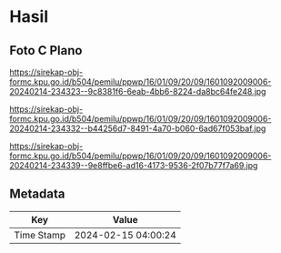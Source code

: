 # Hasil

## Foto C Plano

https://sirekap-obj-formc.kpu.go.id/b504/pemilu/ppwp/16/01/09/20/09/1601092009006-20240214-234323--9c8381f6-6eab-4bb6-8224-da8bc64fe248.jpg

https://sirekap-obj-formc.kpu.go.id/b504/pemilu/ppwp/16/01/09/20/09/1601092009006-20240214-234332--b44256d7-8491-4a70-b060-6ad67f053baf.jpg

https://sirekap-obj-formc.kpu.go.id/b504/pemilu/ppwp/16/01/09/20/09/1601092009006-20240214-234339--9e8ffbe6-ad16-4173-9536-2f07b77f7a69.jpg


## Metadata

| Key        | Value               |
| ---------- | ------------------- |
| Time Stamp | 2024-02-15 04:00:24 |




